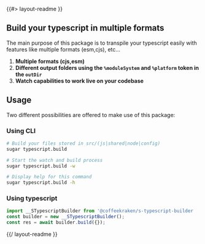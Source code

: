 <!--
/**
 * @name            README
 * @namespace       doc
 * @type            Markdown
 * @platform        md
 * @status          stable
 * @menu            Documentation           /doc/readme
 *
 * @since           2.0.0
 * @author    Olivier Bossel <olivier.bossel@gmail.com> (https://coffeekraken.io)
 */
-->

{{#> layout-readme }}

## Build your typescript in multiple formats

The main purpose of this package is to transpile your typescript easily with features like multiple formats (esm,cjs), etc...

1. **Multiple formats (cjs,esm)**
2. **Different output folders using the `%moduleSystem` and `%platform` token in the `outDir`**
3. **Watch capabilities to work live on your codebase**

## Usage

Two different possibilities are offered to make use of this package:

### Using CLI

```sh
# Build your files stored in src/(js|shared|node|config)
sugar typescript.build

# Start the watch and build process
sugar typescript.build -w

# Display help for this command
sugar typescript.build -h
```

### Using typescript

```js
import __STypescriptBuilder from '@coffeekraken/s-typescript-builder
const builder = new __STypescriptBuilder();
const res = await builder.build({});
```

{{/ layout-readme }}
